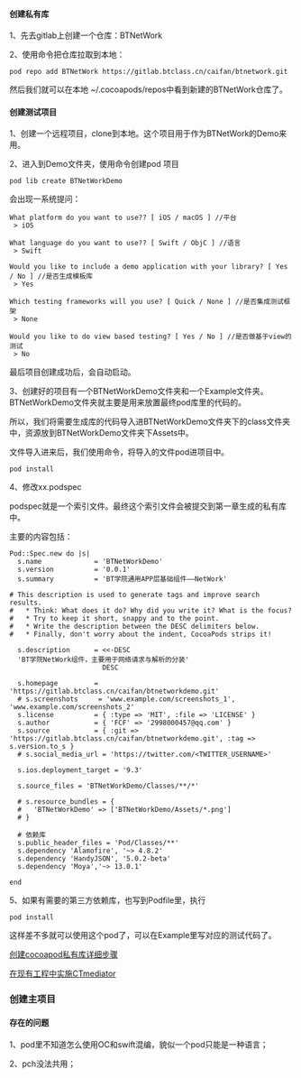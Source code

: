 #### 创建私有库

1、先去gitlab上创建一个仓库：BTNetWork

2、使用命令把仓库拉取到本地：

```
pod repo add BTNetWork https://gitlab.btclass.cn/caifan/btnetwork.git
```

然后我们就可以在本地 ~/.cocoapods/repos中看到新建的BTNetWork仓库了。

#### 创建测试项目

1、创建一个远程项目，clone到本地。这个项目用于作为BTNetWork的Demo来用。

2、进入到Demo文件夹，使用命令创建pod 项目

```
pod lib create BTNetWorkDemo
```

会出现一系统提问：

```
What platform do you want to use?? [ iOS / macOS ] //平台
 > iOS

What language do you want to use?? [ Swift / ObjC ] //语言
 > Swift

Would you like to include a demo application with your library? [ Yes / No ] //是否生成模板库
 > Yes

Which testing frameworks will you use? [ Quick / None ] //是否集成测试框架
 > None

Would you like to do view based testing? [ Yes / No ] //是否做基于view的测试
 > No
```

最后项目创建成功后，会自动启动。

3、创建好的项目有一个BTNetWorkDemo文件夹和一个Example文件夹。BTNetWorkDemo文件夹就主要是用来放置最终pod库里的代码的。

所以，我们将需要生成库的代码导入进BTNetWorkDemo文件夹下的class文件夹中，资源放到BTNetWorkDemo文件夹下Assets中。

文件导入进来后，我们使用命令，将导入的文件pod进项目中。

```
pod install
```

4、修改xx.podspec

podspec就是一个索引文件。最终这个索引文件会被提交到第一章生成的私有库中。

主要的内容包括：

```
Pod::Spec.new do |s|
  s.name             = 'BTNetWorkDemo'
  s.version          = '0.0.1'
  s.summary          = 'BT学院通用APP层基础组件——NetWork'

# This description is used to generate tags and improve search results.
#   * Think: What does it do? Why did you write it? What is the focus?
#   * Try to keep it short, snappy and to the point.
#   * Write the description between the DESC delimiters below.
#   * Finally, don't worry about the indent, CocoaPods strips it!

  s.description      = <<-DESC
  'BT学院NetWork组件，主要用于网络请求与解析的分装'
                       DESC

  s.homepage         = 'https://gitlab.btclass.cn/caifan/btnetworkdemo.git'
  # s.screenshots     = 'www.example.com/screenshots_1', 'www.example.com/screenshots_2'
  s.license          = { :type => 'MIT', :file => 'LICENSE' }
  s.author           = { 'FCF' => '2998000457@qq.com' }
  s.source           = { :git => 'https://gitlab.btclass.cn/caifan/btnetworkdemo.git', :tag => s.version.to_s }
  # s.social_media_url = 'https://twitter.com/<TWITTER_USERNAME>'

  s.ios.deployment_target = '9.3'

  s.source_files = 'BTNetWorkDemo/Classes/**/*'
  
  # s.resource_bundles = {
  #   'BTNetWorkDemo' => ['BTNetWorkDemo/Assets/*.png']
  # }

  # 依赖库
  s.public_header_files = 'Pod/Classes/**'
  s.dependency 'Alamofire', '~> 4.8.2'
  s.dependency 'HandyJSON', '5.0.2-beta'
  s.dependency 'Moya','~> 13.0.1'
  
end
```

5、如果有需要的第三方依赖库，也写到Podfile里，执行

```
pod install
```

这样差不多就可以使用这个pod了，可以在Example里写对应的测试代码了。



[创建cocoapod私有库详细步骤](<https://www.jianshu.com/p/f903ecf8e882>)

[在现有工程中实施CTmediator](<https://casatwy.com/modulization_in_action.html>)





### 创建主项目





#### 存在的问题

1、pod里不知道怎么使用OC和swift混编，貌似一个pod只能是一种语言；

2、pch没法共用；




